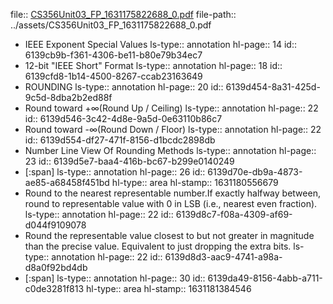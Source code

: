 file:: [CS356Unit03_FP_1631175822688_0.pdf](../assets/CS356Unit03_FP_1631175822688_0.pdf)
file-path:: ../assets/CS356Unit03_FP_1631175822688_0.pdf

- IEEE Exponent Special Values
  ls-type:: annotation
  hl-page:: 14
  id:: 6139cb9b-f361-4306-be11-b80e79b34ec7
- 12-bit "IEEE Short" Format
  ls-type:: annotation
  hl-page:: 18
  id:: 6139cfd8-1b14-4500-8267-ccab23163649
- ROUNDING
  ls-type:: annotation
  hl-page:: 20
  id:: 6139d454-8a31-425d-9c5d-8dba2b2ed88f
- Round toward +∞(Round Up / Ceiling)
  ls-type:: annotation
  hl-page:: 22
  id:: 6139d546-3c42-4d8e-9a5d-0e63110b86c7
- Round toward -∞(Round Down / Floor)
  ls-type:: annotation
  hl-page:: 22
  id:: 6139d554-df27-471f-8156-d1bcdc2898db
- Number Line View Of Rounding Methods
  ls-type:: annotation
  hl-page:: 23
  id:: 6139d5e7-baa4-416b-bc67-b299e0140249
- [:span]
  ls-type:: annotation
  hl-page:: 26
  id:: 6139d70e-db9a-4873-ae85-a68458f451bd
  hl-type:: area
  hl-stamp:: 1631180556679
- Round to the nearest representable number.If exactly halfway between, round to representable value with 0 in LSB (i.e., nearest even fraction).
  ls-type:: annotation
  hl-page:: 22
  id:: 6139d8c7-f08a-4309-af69-d044f9109078
- Round the representable value closest to but not greater in magnitude than the precise value. Equivalent to just dropping the extra bits. 
  ls-type:: annotation
  hl-page:: 22
  id:: 6139d8d3-aac9-4741-a98a-d8a0f92bd4db
- [:span]
  ls-type:: annotation
  hl-page:: 30
  id:: 6139da49-8156-4abb-a711-c0de3281f813
  hl-type:: area
  hl-stamp:: 1631181384546